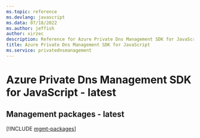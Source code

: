 ```yaml
---
ms.topic: reference
ms.devlang: javascript
ms.data: 07/18/2022
ms.author: jeffish
author: xirzec
description: Reference for Azure Private Dns Management SDK for JavaScript
title: Azure Private Dns Management SDK for JavaScript
ms.service: privatednsmanagement
---
```

# Azure Private Dns Management SDK for JavaScript - latest

## Management packages - latest
[!INCLUDE [mgmt-packages](private-dns-management-mgmt-index.md)]
